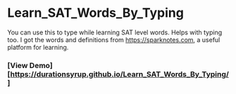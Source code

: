 # Learn_SAT_Words_By_Typing
You can use this to type while learning SAT level words. Helps with typing too. I got the words and definitions from https://sparknotes.com, a useful platform for learning.
### [View Demo][https://durationsyrup.github.io/Learn_SAT_Words_By_Typing/]

